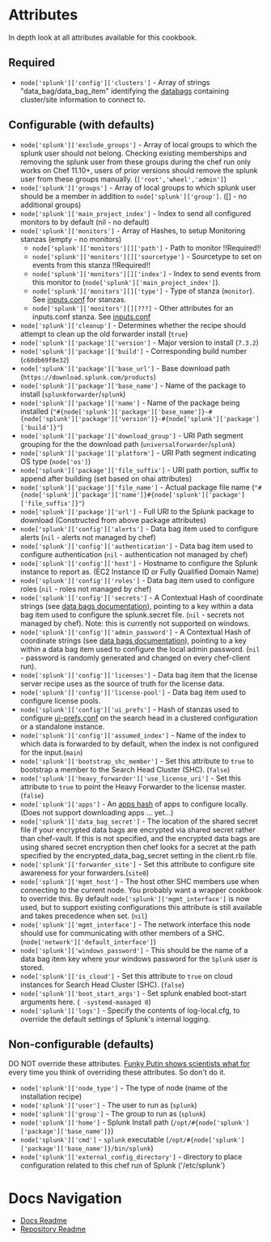 Attributes
==========
In depth look at all attributes available for this cookbook.

Required
----------
* `node['splunk']['config']['clusters']` - Array of strings "data_bag/data_bag_item" identifying the [databags](databags.md) containing cluster/site information to connect to.

Configurable (with defaults)
-----------------------------
* `node['splunk']['exclude_groups']` - Array of local groups to which the splunk user should not belong. Checking existing memberships and removing the splunk user from these groups during the chef run only works on Chef 11.10+, users of prior versions should remove the splunk user from these groups manually. (`['root','wheel','admin']`)
* `node['splunk']['groups']` - Array of local groups to which splunk user should be a member in addition to `node['splunk']['group']`. ([] - no additional groups)
* `node['splunk']['main_project_index']` - Index to send all configured monitors to by default (nil - no default)
* `node['splunk']['monitors']` - Array of Hashes, to setup Monitoring stanzas (empty - no monitors)
  * `node['splunk']['monitors'][]['path']` - Path to monitor !!Required!!
  * `node['splunk']['monitors'][]['sourcetype']` - Sourcetype to set on events from this stanza !!Required!!
  * `node['splunk']['monitors'][]['index']` - Index to send events from this monitor to (`node['splunk']['main_project_index']`).
  * `node['splunk']['monitors'][]['type']` - Type of stanza (`monitor`). See [inputs.conf][] for stanzas.
  * `node['splunk']['monitors'][][???]` - Other attributes for an inputs.conf stanza. See [inputs.conf][]
* `node['splunk']['cleanup']` - Determines whether the recipe should attempt to clean up the old forwarder install (`true`)
* `node['splunk']['package']['version']` - Major version to install (`7.3.2`)
* `node['splunk']['package']['build']` - Corresponding build number (`c60db69f8e32`)
* `node['splunk']['package']['base_url']` - Base download path (`https://download.splunk.com/products`)
* `node['splunk']['package']['base_name']` - Name of the package to install (`splunkforwarder`/`splunk`)
* `node['splunk']['package']['name']` - Name of the package being installed (`"#{node['splunk']['package']['base_name']}-#{node['splunk']['package']['version']}-#{node['splunk']['package']['build']}"`)
* `node['splunk']['package']['download_group']` - URI Path segment grouping for the the download path (`universalforwarder`/`splunk`)
* `node['splunk']['package']['platform']` -  URI Path segment indicating OS type (`node['os']`)
* `node['splunk']['package']['file_suffix']` - URI path portion, suffix to append after building (set based on ohai attributes)
* `node['splunk']['package']['file_name']` - Actual package file name (`"#{node['splunk']['package']['name']}#{node['splunk']['package']['file_suffix']}"`)
* `node['splunk']['package']['url']` - Full URI to the Splunk package to download (Constructed from above package attributes)
* `node['splunk']['config']['alerts']` - Data bag item used to configure alerts (`nil` - alerts not managed by chef)
* `node['splunk']['config']['authentication']` - Data bag item used to configure authentication (`nil` - authentication not managed by chef)
* `node['splunk']['config']['host']` - Hostname to configure the Splunk instance to report as. (EC2 Instance ID or Fully Qualified Domain Name)
* `node['splunk']['config']['roles']` - Data bag item used to configure roles (`nil` - roles not managed by chef)
* `node['splunk']['config']['secrets']` - A Contextual Hash of coordinate strings (see [data bags documentation][data_bags]), pointing to a key within a data bag item used to configure the splunk.secret file. (`nil` - secrets not managed by chef).  Note: this is currently not supported on windows.
* `node['splunk']['config']['admin_password']` - A Contextual Hash of coordinate strings (see [data bags documentation][data_bags]), pointing to a key within a data bag item used to configure the local admin password. (`nil` - password is randomly generated and changed on every chef-client run).
* `node['splunk']['config']['licenses']` - Data bag item that the license server recipe uses as the source of truth for the license data.
* `node['splunk']['config']['license-pool']` - Data bag item used to configure license pools.
* `node['splunk']['config']['ui_prefs']` - Hash of stanzas used to configure [ui-prefs.conf][] on the search head in a clustered configuration or a standalone instance.
* `node['splunk']['config']['assumed_index']` - Name of the index to which data is forwarded to by default, when the index is not configured for the input.(`main`)
* `node['splunk']['bootstrap_shc_member']` - Set this attribute to `true` to bootstrap a member to the Search Head Cluster (SHC). (`false`)
* `node['splunk']['heavy_forwarder']['use_license_uri']` - Set this attribute to `true` to point the Heavy Forwarder to the license master. (`false`)
* `node['splunk']['apps']` - An [apps hash](databags.md#apps-hash) of apps to configure locally. (Does not support downloading apps ... yet...)
* `node['splunk']['data_bag_secret']` - The location of the shared secret file if your encrypted data bags are encrypted via shared secret rather than chef-vault. If this is not specified, and the encrypted data bags are using shared secret encryption then chef looks for a secret at the path specified by the encrypted_data_bag_secret setting in the client.rb file.
* `node['splunk']['forwarder_site']` - Set this attribute to configure site awareness for your forwarders.(`site0`)
* `node['splunk']['mgmt_host']` - The host other SHC members use when connecting to the current node. You probably want a wrapper cookbook to override this. By default `node['splunk']['mgmt_interface']` is now used, but to support existing configurations this attribute is still available and takes precedence when set. (`nil`)
* `node['splunk']['mgmt_interface']` - The network interface this node should use for communicating with other members of a SHC. (`node['network']['default_interface']`)
* `node['splunk']['windows_password']` - This should be the name of a data bag item key where your windows password for the `Splunk` user is stored.
* `node['splunk']['is_cloud']` - Set this attribute to `true` on cloud instances for Search Head Cluster (SHC). (`false`)
* `node['splunk']['boot_start_args']` - Set splunk enabled boot-start arguments here. (` -systemd-managed 0`)
* `node['splunk']['logs']` - Specify the contents of log-local.cfg, to override the default settings of Splunk's internal logging.

Non-configurable (defaults)
----------------------------
DO NOT override these attributes. [Funky Putin shows scientists what for](http://vimeo.com/68930177) every time you think of overriding these attributes. So don't do it.
* `node['splunk']['node_type']` - The type of node (name of the installation recipe)
* `node['splunk']['user']` - The user to run as (`splunk`)
* `node['splunk']['group']` - The group to run as (`splunk`)
* `node['splunk']['home']` - Splunk Install path (`/opt/#{node['splunk']['package']['base_name']}`)
* `node['splunk']['cmd']` - `splunk` executable (`/opt/#{node['splunk']['package']['base_name']}/bin/splunk`)
* `node['splunk']['external_config_directory']` - directory to place configuration related to this chef run of Splunk ('/etc/splunk')

Docs Navigation
===============
* [Docs Readme](README.md)
* [Repository Readme](../README.md)

[data_bags]: databags.md#contextual-hashes
[inputs.conf]: http://docs.splunk.com/Documentation/Splunk/6.0.1/admin/Inputsconf
[ui-prefs.conf]: http://docs.splunk.com/Documentation/Splunk/6.0.1/Admin/Ui-prefsconf
